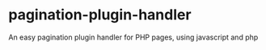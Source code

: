 # pagination-plugin-handler
 An easy pagination plugin handler for PHP pages, using javascript and php
